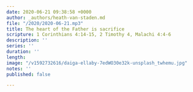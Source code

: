 ```yaml
---
date: 2020-06-21 09:38:58 +0000
author: _authors/heath-van-staden.md
file: "/2020/2020-06-21.mp3"
title: The heart of the Father is sacrifice
scripture: 1 Corinthians 4:14-15, 2 Timothy 4, Malachi 4:4-6
description: ''
series: ''
duration: ''
length: 
image: "/v1592732616/daiga-ellaby-7edWO30e32k-unsplash_twhemu.jpg"
notes: ''
published: false

---
```

